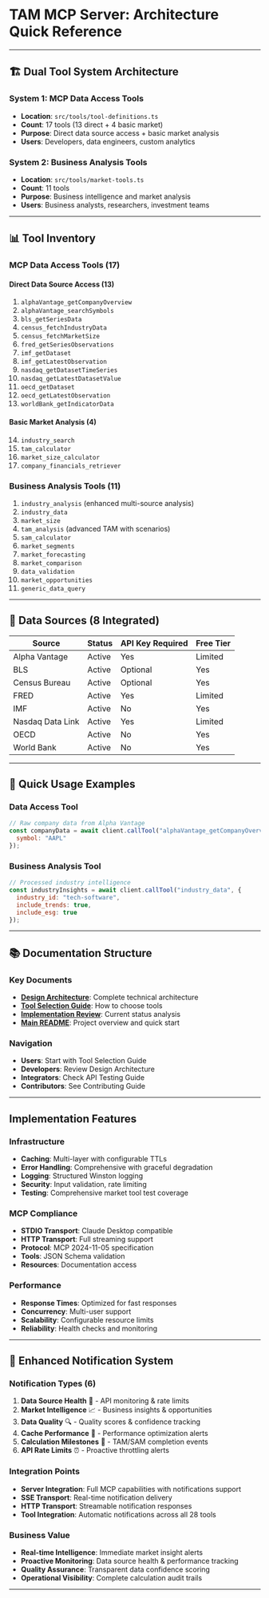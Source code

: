 # TAM MCP Server: Architecture Quick Reference

---

## 🏗️ Dual Tool System Architecture

### System 1: MCP Data Access Tools
- **Location**: `src/tools/tool-definitions.ts`
- **Count**: 17 tools (13 direct + 4 basic market)
- **Purpose**: Direct data source access + basic market analysis
- **Users**: Developers, data engineers, custom analytics

### System 2: Business Analysis Tools
- **Location**: `src/tools/market-tools.ts`
- **Count**: 11 tools
- **Purpose**: Business intelligence and market analysis
- **Users**: Business analysts, researchers, investment teams

---

## 📊 Tool Inventory

### MCP Data Access Tools (17)

#### Direct Data Source Access (13)
1. `alphaVantage_getCompanyOverview`
2. `alphaVantage_searchSymbols`
3. `bls_getSeriesData`
4. `census_fetchIndustryData`
5. `census_fetchMarketSize`
6. `fred_getSeriesObservations`
7. `imf_getDataset`
8. `imf_getLatestObservation`
9. `nasdaq_getDatasetTimeSeries`
10. `nasdaq_getLatestDatasetValue`
11. `oecd_getDataset`
12. `oecd_getLatestObservation`
13. `worldBank_getIndicatorData`

#### Basic Market Analysis (4)
14. `industry_search`
15. `tam_calculator`
16. `market_size_calculator`
17. `company_financials_retriever`

### Business Analysis Tools (11)
1. `industry_analysis` (enhanced multi-source analysis)
2. `industry_data`
3. `market_size`
4. `tam_analysis` (advanced TAM with scenarios)
5. `sam_calculator`
6. `market_segments`
7. `market_forecasting`
8. `market_comparison`
9. `data_validation`
10. `market_opportunities`
11. `generic_data_query`

---

## 🔧 Data Sources (8 Integrated)

| Source | Status | API Key Required | Free Tier |
|--------|--------|------------------|-----------|
| Alpha Vantage | Active | Yes | Limited |
| BLS | Active | Optional | Yes |
| Census Bureau | Active | Optional | Yes |
| FRED | Active | Yes | Limited |
| IMF | Active | No | Yes |
| Nasdaq Data Link | Active | Yes | Limited |
| OECD | Active | No | Yes |
| World Bank | Active | No | Yes |

---

## 🚀 Quick Usage Examples

### Data Access Tool
```javascript
// Raw company data from Alpha Vantage
const companyData = await client.callTool("alphaVantage_getCompanyOverview", {
  symbol: "AAPL"
});
```

### Business Analysis Tool
```javascript
// Processed industry intelligence
const industryInsights = await client.callTool("industry_data", {
  industry_id: "tech-software",
  include_trends: true,
  include_esg: true
});
```

---

## 📚 Documentation Structure

### Key Documents
- **[Design Architecture](doc/DESIGN-ARCHITECTURE.md)**: Complete technical architecture
- **[Tool Selection Guide](doc/TOOL-SYSTEM-SELECTION-GUIDE.md)**: How to choose tools
- **[Implementation Review](doc/COMPREHENSIVE-IMPLEMENTATION-REVIEW.md)**: Current status analysis
- **[Main README](README.md)**: Project overview and quick start

### Navigation
- **Users**: Start with Tool Selection Guide
- **Developers**: Review Design Architecture
- **Integrators**: Check API Testing Guide
- **Contributors**: See Contributing Guide

---

## Implementation Features

### Infrastructure
- **Caching**: Multi-layer with configurable TTLs
- **Error Handling**: Comprehensive with graceful degradation
- **Logging**: Structured Winston logging
- **Security**: Input validation, rate limiting
- **Testing**: Comprehensive market tool test coverage

### MCP Compliance
- **STDIO Transport**: Claude Desktop compatible
- **HTTP Transport**: Full streaming support
- **Protocol**: MCP 2024-11-05 specification
- **Tools**: JSON Schema validation
- **Resources**: Documentation access

### Performance
- **Response Times**: Optimized for fast responses
- **Concurrency**: Multi-user support
- **Scalability**: Configurable resource limits
- **Reliability**: Health checks and monitoring

---

## 📡 Enhanced Notification System

### Notification Types (6)
1. **Data Source Health** 🏥 - API monitoring & rate limits
2. **Market Intelligence** 📈 - Business insights & opportunities  
3. **Data Quality** 🔍 - Quality scores & confidence tracking
4. **Cache Performance** 💾 - Performance optimization alerts
5. **Calculation Milestones** 🎯 - TAM/SAM completion events
6. **API Rate Limits** ⏰ - Proactive throttling alerts

### Integration Points
- **Server Integration**: Full MCP capabilities with notifications support
- **SSE Transport**: Real-time notification delivery
- **HTTP Transport**: Streamable notification responses
- **Tool Integration**: Automatic notifications across all 28 tools

### Business Value
- **Real-time Intelligence**: Immediate market insight alerts
- **Proactive Monitoring**: Data source health & performance tracking
- **Quality Assurance**: Transparent data confidence scoring
- **Operational Visibility**: Complete calculation audit trails

---

